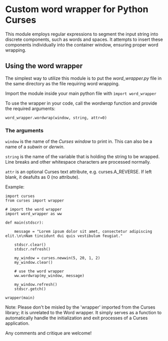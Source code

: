 # Custom word wrapper for Python Curses

This module employs regular expressions to segment the input string into discrete components, such as words and spaces. It attempts to insert these components individually into the container window, ensuring proper word wrapping.

## Using the word wrapper

The simplest way to utilize this module is to put the _word_wrapper.py_ file in the same directory as the file requiring word wrapping.

Import the module inside your main python file with `ìmport word_wrapper`

To use the wrapper in your code, call the _wordwrap_ function and provide the required arguments: 

`word_wrapper.wordwrap(window, string, attr=0)`

### The arguments

`window` is the name of the _Curses window_ to print in. This can also be a name of a _subwin_ or _derwin_.

`string` is the name of the variable that is holding the string to be wrapped. Line breaks and other whitespace characters are processed normally.

`attr` is an optional Curses text attribute, e.g. curses.A_REVERSE. If left blank, it deafults as 0 (no attribute).

Example:
```
import curses
from curses import wrapper

# import the word wrapper
import word_wrapper as ww

def main(stdscr):

    message = "Lorem ipsum dolor sit amet, consectetur adipiscing elit.\n\nNam tincidunt dui quis vestibulum feugiat."

    stdscr.clear()
    stdscr.refresh()

    my_window = curses.newwin(5, 20, 1, 2)
    my_window.clear()

    # use the word wrapper
    ww.wordwrap(my_window, message)

    my_window.refresh()
    stdscr.getch()

wrapper(main)
```
Note: Please don't be misled by the 'wrapper' imported from the Curses library; it is unrelated to the Word wrapper. It simply serves as a function to automatically handle the initialization and exit processes of a Curses application.

Any comments and critique are welcome!
